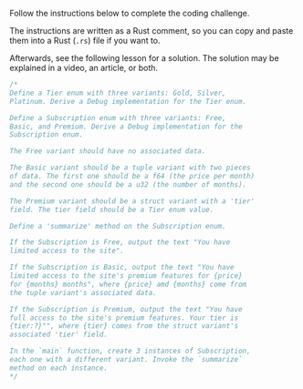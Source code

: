 Follow the instructions below to complete the coding challenge.

The instructions are written as a Rust comment, so you can copy and paste them into a Rust (`.rs`) file if you want to.

Afterwards, see the following lesson for a solution. The solution may be explained in a video, an article, or both.

```rust
/*
Define a Tier enum with three variants: Gold, Silver,
Platinum. Derive a Debug implementation for the Tier enum.

Define a Subscription enum with three variants: Free,
Basic, and Premium. Derive a Debug implementation for the
Subscription enum.

The Free variant should have no associated data.

The Basic variant should be a tuple variant with two pieces
of data. The first one should be a f64 (the price per month)
and the second one should be a u32 (the number of months).

The Premium variant should be a struct variant with a 'tier'
field. The tier field should be a Tier enum value.

Define a 'summarize' method on the Subscription enum.

If the Subscription is Free, output the text "You have
limited access to the site".

If the Subscription is Basic, output the text "You have
limited access to the site's premium features for {price}
for {months} months", where {price} amd {months} come from
the tuple variant's associated data.

If the Subscription is Premium, output the text "You have
full access to the site's premium features. Your tier is
{tier:?}"", where {tier} comes from the struct variant's
associated 'tier' field.

In the `main` function, create 3 instances of Subscription,
each one with a different variant. Invoke the `summarize`
method on each instance.
*/

```
